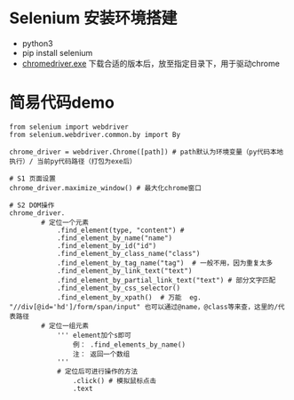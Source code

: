 # Selenium 安装环境搭建
* python3
* pip install selenium
* <a href="https://npm.taobao.org/mirrors/chromedriver/"> chromedriver.exe</a> 下载合适的版本后，放至指定目录下，用于驱动chrome

# 简易代码demo
    from selenium import webdriver
    from selenium.webdriver.common.by import By

    chrome_driver = webdriver.Chrome([path]) # path默认为环境变量（py代码本地执行）/ 当前py代码路径（打包为exe后）

    # S1 页面设置
    chrome_driver.maximize_window() # 最大化chrome窗口

    # S2 DOM操作
    chrome_driver.
            # 定位一个元素
                .find_element(type, "content") #
                .find_element_by_name("name")
                .find_element_by_id("id")
                .find_element_by_class_name("class")
                .find_element_by_tag_name("tag")  # 一般不用，因为重复太多
                .find_element_by_link_text("text")
                .find_element_by_partial_link_text("text") # 部分文字匹配
                .find_element_by_css_selector()
                .find_element_by_xpath()  # 万能  eg. "//div[@id='hd']/form/span/input" 也可以通过@name，@class等来查，这里的/代表路径
            # 定位一组元素
                ''' element加个s即可
                    例： .find_elements_by_name()
                    注： 返回一个数组
                '''
                # 定位后可进行操作的方法
                    .click() # 模拟鼠标点击
                    .text